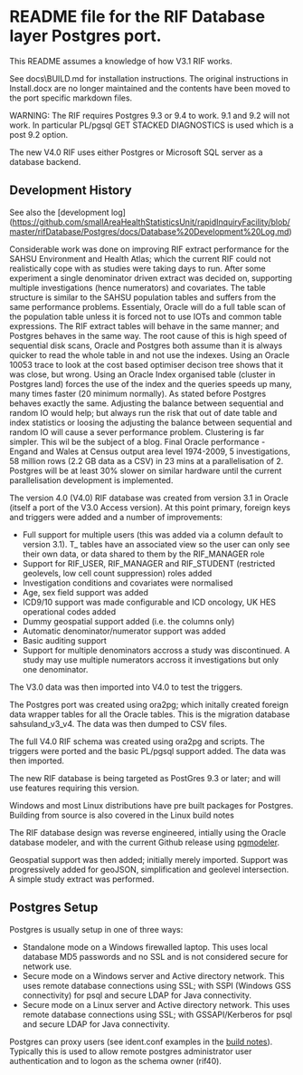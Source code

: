 # README file for the RIF Database layer Postgres port.

This README assumes a knowledge of how V3.1 RIF works.

See docs\BUILD.md for installation instructions. The original instructions in Install.docx are no longer maintained and the contents have been moved to 
the port specific markdown files. 

WARNING: The RIF requires Postgres 9.3 or 9.4 to work. 9.1 and 9.2 will not work. In particular PL/pgsql GET STACKED DIAGNOSTICS is used which 
is a post 9.2 option. 

The new V4.0 RIF uses either Postgres or Microsoft SQL server as a database backend.

## Development History

See also the [development log] 
(https://github.com/smallAreaHealthStatisticsUnit/rapidInquiryFacility/blob/master/rifDatabase/Postgres/docs/Database%20Development%20Log.md)

Considerable work was done on improving RIF extract performance for the SAHSU Environment and Health Atlas; which the current RIF could not 
realistically cope  with as studies were taking days to run. After some experiment a single denominator driven extract was decided on, 
supporting multiple investigations (hence numerators) and covariates. The table structure is similar to the SAHSU population tables and 
suffers from the same performance problems. Essentialy, Oracle will do a full table scan of the population table unless it is forced not 
to use IOTs and common table expressions. The RIF extract tables will behave in the same manner; and Postgres behaves in the same way. The 
root cause of this is high speed of sequential disk scans, Oracle and Postgres both assume than it is always quicker to read the whole table 
in and not use the indexes. Using an Oracle 10053 trace to look at the cost based optimiser decison tree shows that it was close, but wrong. 
Using an Oracle Index organised table (cluster in Postgres land) forces the use of the index and the queries speeds up many, many times faster 
(20 minimum normally). As stated before Postgres behaves exactly the same. Adjusting the balance between sequential and random IO would help; 
but always run the risk that out of date table and index statistics or loosing the adjusting the balance between sequential and random IO will 
cause a sever performance problem. Clustering is far simpler. This wil be the subject of a blog. Final Oracle performance - Engand and Wales at 
Census output area level 1974-2009, 5 investigations, 58 million rows (2.2 GB data as a CSV) in 23 mins at a parallelisation of 2. Postgres will 
be at least 30% slower on similar hardware until the current parallelisation development is implemented.

The version 4.0 (V4.0) RIF database was created from version 3.1 in Oracle (itself a port of the V3.0 Access version). At this point primary, foreign 
keys and triggers were added and a number of improvements:

* Full support for multiple users (this was added via a column default to version 3.1). T_ tables have an associated view so the user can 
  only see their own data, or data shared to them by the RIF_MANAGER role
* Support for RIF_USER, RIF_MANAGER and RIF_STUDENT (restricted geolevels, low cell count suppression) roles added
* Investigation conditions and covariates were normalised
* Age, sex field support was added
* ICD9/10 support was made configurable and ICD oncology, UK HES operational codes added
* Dummy geospatial support added (i.e. the columns only)
* Automatic denominator/numerator support was added
* Basic auditing support
* Support for multiple denominators accross a study was discontinued. A study may use multiple numerators accross it investigations but 
  only one denominator.

The V3.0 data was then imported into V4.0 to test the triggers.

The Postgres port was created using ora2pg; which initally created foreign data wrapper tables for all the Oracle tables. This is the migration 
database sahsuland_v3_v4. The data was then dumped to CSV files.

The full V4.0 RIF schema was created using ora2pg and scripts. The triggers were ported and the basic PL/pgsql support added. The data 
was then imported. 

The new RIF database is being targeted as PostGres 9.3 or later; and will use features requiring this version.

Windows and most Linux distributions have pre built packages for Postgres. Building from source is also covered in the Linux build notes 

The RIF database design was reverse engineered, intially using the Oracle database modeler, and with the current Github release using 
[pgmodeler](https://github.com/pgmodeler/pgmodeler).

Geospatial support was then added; initially merely imported. Support was progressively added for geoJSON, simplification and geolevel 
intersection. A simple study extract was performed.

## Postgres Setup

Postgres is usually setup in one of three ways:
 
* Standalone mode on a Windows firewalled laptop. This uses local database MD5 passwords and no SSL and is not considered secure for network use.
* Secure mode on a Windows server and Active directory network. This uses remote database connections using SSL; with SSPI (Windows GSS 
  connectivity) for psql and secure LDAP for Java connectivity.
* Secure mode on a Linux server and Active directory network. This uses remote database connections using SSL; with GSSAPI/Kerberos for 
  psql and secure LDAP for Java connectivity.

Postgres can proxy users (see ident.conf examples in the [build notes](https://github.com/smallAreaHealthStatisticsUnit/rapidInquiryFacility/blob/master/rifDatabase/Postgres/docs/build.md)). 
Typically this is used to allow remote postgres administrator user authentication and to logon as the schema owner (rif40).




 

